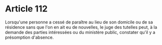 # Article 112

Lorsqu'une personne a cessé de paraître au lieu de son domicile ou de sa résidence sans que l'on en ait eu de nouvelles, le juge des tutelles peut, à la demande des parties intéressées ou du ministère public, constater qu'il y a présomption d'absence.
